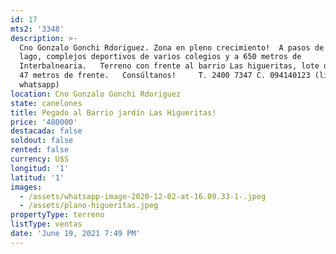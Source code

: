 ```yaml
---
id: 17
mts2: '3348'
description: >-
  Cno Gonzalo Gonchi Rdoriguez. Zona en pleno crecimiento!  A pasos de Haras del
  lago, complejos deportivos de varios colegios y a 650 metros de
  Interbalnearia.   Terreno con frente al barrio Las higueritas, lote de 3348m2,
  47 metros de frente.   Consúltanos!     T. 2400 7347 C. 094140123 (línea
  whatsapp)
location: Cno Gonzalo Gonchi Rdoriguez
state: canelones
title: Pegado al Barrio jardín Las Higueritas!
price: '480000'
destacada: false
soldout: false
rented: false
currency: U$S
longitud: '1'
latitud: '1'
images:
  - /assets/whatsapp-image-2020-12-02-at-16.09.33-1-.jpeg
  - /assets/plano-higueritas.jpeg
propertyType: terreno
listType: ventas
date: 'June 19, 2021 7:49 PM'
---
```


